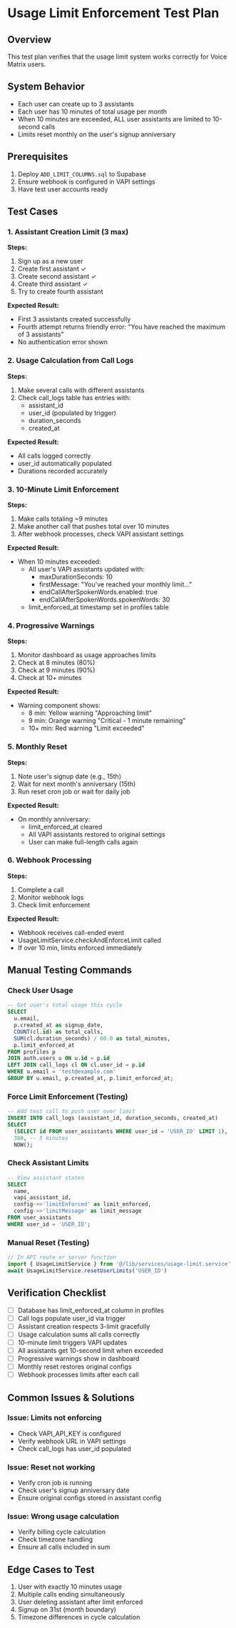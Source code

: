 # Usage Limit Enforcement Test Plan

## Overview
This test plan verifies that the usage limit system works correctly for Voice Matrix users.

## System Behavior
- Each user can create up to 3 assistants
- Each user has 10 minutes of total usage per month
- When 10 minutes are exceeded, ALL user assistants are limited to 10-second calls
- Limits reset monthly on the user's signup anniversary

## Prerequisites
1. Deploy `ADD_LIMIT_COLUMNS.sql` to Supabase
2. Ensure webhook is configured in VAPI settings
3. Have test user accounts ready

## Test Cases

### 1. Assistant Creation Limit (3 max)
**Steps:**
1. Sign up as a new user
2. Create first assistant ✓
3. Create second assistant ✓
4. Create third assistant ✓
5. Try to create fourth assistant

**Expected Result:**
- First 3 assistants created successfully
- Fourth attempt returns friendly error: "You have reached the maximum of 3 assistants"
- No authentication error shown

### 2. Usage Calculation from Call Logs
**Steps:**
1. Make several calls with different assistants
2. Check call_logs table has entries with:
   - assistant_id
   - user_id (populated by trigger)
   - duration_seconds
   - created_at

**Expected Result:**
- All calls logged correctly
- user_id automatically populated
- Durations recorded accurately

### 3. 10-Minute Limit Enforcement
**Steps:**
1. Make calls totaling ~9 minutes
2. Make another call that pushes total over 10 minutes
3. After webhook processes, check VAPI assistant settings

**Expected Result:**
- When 10 minutes exceeded:
  - All user's VAPI assistants updated with:
    - maxDurationSeconds: 10
    - firstMessage: "You've reached your monthly limit..."
    - endCallAfterSpokenWords.enabled: true
    - endCallAfterSpokenWords.spokenWords: 30
  - limit_enforced_at timestamp set in profiles table

### 4. Progressive Warnings
**Steps:**
1. Monitor dashboard as usage approaches limits
2. Check at 8 minutes (80%)
3. Check at 9 minutes (90%)
4. Check at 10+ minutes

**Expected Result:**
- Warning component shows:
  - 8 min: Yellow warning "Approaching limit"
  - 9 min: Orange warning "Critical - 1 minute remaining"
  - 10+ min: Red warning "Limit exceeded"

### 5. Monthly Reset
**Steps:**
1. Note user's signup date (e.g., 15th)
2. Wait for next month's anniversary (15th)
3. Run reset cron job or wait for daily job

**Expected Result:**
- On monthly anniversary:
  - limit_enforced_at cleared
  - All VAPI assistants restored to original settings
  - User can make full-length calls again

### 6. Webhook Processing
**Steps:**
1. Complete a call
2. Monitor webhook logs
3. Check limit enforcement

**Expected Result:**
- Webhook receives call-ended event
- UsageLimitService.checkAndEnforceLimit called
- If over 10 min, limits enforced immediately

## Manual Testing Commands

### Check User Usage
```sql
-- Get user's total usage this cycle
SELECT 
  u.email,
  p.created_at as signup_date,
  COUNT(cl.id) as total_calls,
  SUM(cl.duration_seconds) / 60.0 as total_minutes,
  p.limit_enforced_at
FROM profiles p
JOIN auth.users u ON u.id = p.id
LEFT JOIN call_logs cl ON cl.user_id = p.id
WHERE u.email = 'test@example.com'
GROUP BY u.email, p.created_at, p.limit_enforced_at;
```

### Force Limit Enforcement (Testing)
```sql
-- Add test call to push user over limit
INSERT INTO call_logs (assistant_id, duration_seconds, created_at)
SELECT 
  (SELECT id FROM user_assistants WHERE user_id = 'USER_ID' LIMIT 1),
  300, -- 5 minutes
  NOW();
```

### Check Assistant Limits
```sql
-- View assistant states
SELECT 
  name,
  vapi_assistant_id,
  config->>'limitEnforced' as limit_enforced,
  config->>'limitMessage' as limit_message
FROM user_assistants
WHERE user_id = 'USER_ID';
```

### Manual Reset (Testing)
```javascript
// In API route or server function
import { UsageLimitService } from '@/lib/services/usage-limit.service'
await UsageLimitService.resetUserLimits('USER_ID')
```

## Verification Checklist

- [ ] Database has limit_enforced_at column in profiles
- [ ] Call logs populate user_id via trigger
- [ ] Assistant creation respects 3-limit gracefully
- [ ] Usage calculation sums all calls correctly
- [ ] 10-minute limit triggers VAPI updates
- [ ] All assistants get 10-second limit when exceeded
- [ ] Progressive warnings show in dashboard
- [ ] Monthly reset restores original configs
- [ ] Webhook processes limits after each call

## Common Issues & Solutions

### Issue: Limits not enforcing
- Check VAPI_API_KEY is configured
- Verify webhook URL in VAPI settings
- Check call_logs has user_id populated

### Issue: Reset not working
- Verify cron job is running
- Check user's signup anniversary date
- Ensure original configs stored in assistant config

### Issue: Wrong usage calculation
- Verify billing cycle calculation
- Check timezone handling
- Ensure all calls included in sum

## Edge Cases to Test

1. User with exactly 10 minutes usage
2. Multiple calls ending simultaneously
3. User deleting assistant after limit enforced
4. Signup on 31st (month boundary)
5. Timezone differences in cycle calculation